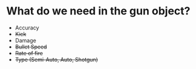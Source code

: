 # What do we need in the gun object?

- Accuracy
- ~~Kick~~
- Damage
- ~~Bullet Speed~~
- ~~Rate of fire~~
- ~~Type (Semi-Auto, Auto, Shotgun)~~
